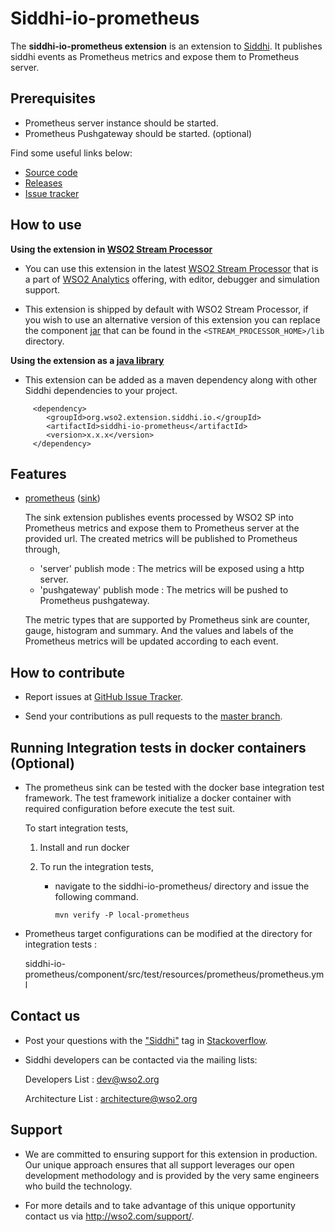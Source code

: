 ﻿Siddhi-io-prometheus
======================================

The **siddhi-io-prometheus extension** is an extension to <a target="_blank" href="https://wso2.github.io/siddhi">Siddhi</a>. It publishes siddhi events as Prometheus metrics and expose them to Prometheus server.

## Prerequisites

* Prometheus server instance should be started.
* Prometheus Pushgateway should be started. (optional)

Find some useful links below:
* <a target="_blank" href="https://github.com/wso2-extensions/siddhi-io-prometheus">Source code</a>
* <a target="_blank" href="https://github.com/wso2-extensions/siddhi-io-prometheus/releases">Releases</a>
* <a target="_blank" href="https://github.com/wso2-extensions/siddhi-io-prometheus/issues">Issue tracker</a>

## How to use

**Using the extension in <a target="_blank" href="https://github.com/wso2/product-sp">WSO2 Stream Processor</a>**

* You can use this extension in the latest <a target="_blank" href="https://github.com/wso2/product-sp/releases">WSO2 Stream Processor</a> that is a part of <a target="_blank" href="http://wso2.com/analytics?utm_source=gitanalytics&utm_campaign=gitanalytics_Jul17">WSO2 Analytics</a> offering, with editor, debugger and simulation support.

* This extension is shipped by default with WSO2 Stream Processor, if you wish to use an alternative version of this extension you can replace the component <a target="_blank" href="https://github.com/wso2-extensions/siddhi-io-prometheus/releases">jar</a> that can be found in the `<STREAM_PROCESSOR_HOME>/lib` directory.

**Using the extension as a <a target="_blank" href="https://wso2.github.io/siddhi/documentation/running-as-a-java-library">java library</a>**

* This extension can be added as a maven dependency along with other Siddhi dependencies to your project.

```
     <dependency>
        <groupId>org.wso2.extension.siddhi.io.</groupId>
        <artifactId>siddhi-io-prometheus</artifactId>
        <version>x.x.x</version>
     </dependency>
```

## Features

* <a target="_blank" href="https://wso2-extensions.github.io/siddhi-io-prometheus/api/1.0.0/#prometheus-sink">prometheus</a> (<a target="_blank" href="https://wso2.github.io/siddhi/documentation/siddhi-4.0/#sink">sink</a>)

     The sink extension publishes events processed by WSO2 SP into Prometheus metrics and expose them to Prometheus server at the provided url. The created metrics will be published to Prometheus through,
     
     * 'server' publish mode : The metrics will be exposed using a http server.
     * 'pushgateway' publish mode : The metrics will be pushed to Prometheus pushgateway. 
     
     The metric types that are supported by Prometheus sink are counter, gauge, histogram and summary. And the values and labels of the Prometheus metrics will be updated according to each event.


## How to contribute
* Report issues at <a target="_blank" href="https://github.com/wso2-extensions/siddhi-io-prometheus/issues">GitHub Issue Tracker</a>.

* Send your contributions as pull requests to the <a target="_blank" href="https://github.com/wso2-extensions/siddhi-io-prometheus">master branch</a>.

## Running Integration tests in docker containers (Optional)
 * The prometheus sink can be tested with the docker base integration test framework. The test framework initialize a docker container with required configuration before execute the test suit.
    
   To start integration tests,
   
     1. Install and run docker
     
     2. To run the integration tests,
     
         - navigate to the siddhi-io-prometheus/ directory and issue the following command.
           ```
           mvn verify -P local-prometheus
           ```
 * Prometheus target configurations can be modified at the directory for integration tests : 
 
      siddhi-io-prometheus/component/src/test/resources/prometheus/prometheus.yml
     
## Contact us
 * Post your questions with the <a target="_blank" href="http://stackoverflow.com/search?q=siddhi">"Siddhi"</a> tag in <a target="_blank" href="http://stackoverflow.com/search?q=siddhi">Stackoverflow</a>.


 * Siddhi developers can be contacted via the mailing lists:

    Developers List   : [dev@wso2.org](mailto:dev@wso2.org)

    Architecture List : [architecture@wso2.org](mailto:architecture@wso2.org)

## Support
* We are committed to ensuring support for this extension in production. Our unique approach ensures that all support leverages our open development methodology and is provided by the very same engineers who build the technology.

* For more details and to take advantage of this unique opportunity contact us via <a target="_blank" href="http://wso2.com/support?utm_source=gitanalytics&utm_campaign=gitanalytics_Jul17">http://wso2.com/support/</a>.
